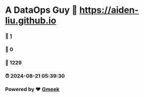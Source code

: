 # A DataOps Guy :link: https://aiden-liu.github.io 
### :page_facing_up: [1](https://aiden-liu.github.io/tag.html) 
### :speech_balloon: 0 
### :hibiscus: 1229 
### :alarm_clock: 2024-08-21 05:39:30 
### Powered by :heart: [Gmeek](https://github.com/Meekdai/Gmeek)
